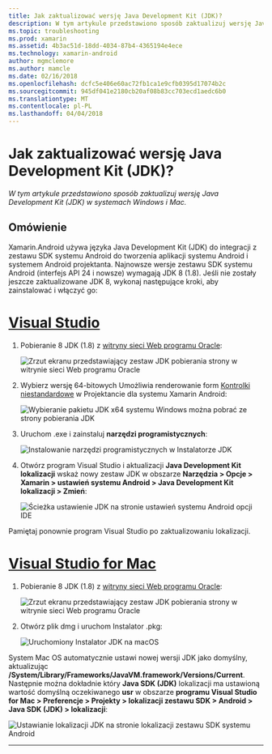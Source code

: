 ```yaml
---
title: Jak zaktualizować wersję Java Development Kit (JDK)?
description: W tym artykule przedstawiono sposób zaktualizuj wersję Java Development Kit (JDK) w systemach Windows i Mac.
ms.topic: troubleshooting
ms.prod: xamarin
ms.assetid: 4b3ac51d-18dd-4034-87b4-4365194e4ece
ms.technology: xamarin-android
author: mgmclemore
ms.author: mamcle
ms.date: 02/16/2018
ms.openlocfilehash: dcfc5e406e60ac72fb1ca1e9cfb0395d17074b2c
ms.sourcegitcommit: 945df041e2180cb20af08b83cc703ecd1aedc6b0
ms.translationtype: MT
ms.contentlocale: pl-PL
ms.lasthandoff: 04/04/2018
---
```

# <a name="how-do-i-update-the-java-development-kit-jdk-version"></a>Jak zaktualizować wersję Java Development Kit (JDK)?

_W tym artykule przedstawiono sposób zaktualizuj wersję Java Development Kit (JDK) w systemach Windows i Mac._

## <a name="overview"></a>Omówienie

Xamarin.Android używa języka Java Development Kit (JDK) do integracji z zestawu SDK systemu Android do tworzenia aplikacji systemu Android i systemem Android projektanta. Najnowsze wersje zestawu SDK systemu Android (interfejs API 24 i nowsze) wymagają JDK 8 (1.8). Jeśli nie zostały jeszcze zaktualizowane JDK 8, wykonaj następujące kroki, aby zainstalować i włączyć go:

# <a name="visual-studiotabvswin"></a>[Visual Studio](#tab/vswin)

1.  Pobieranie 8 JDK (1.8) z [witryny sieci Web programu Oracle](http://www.oracle.com/technetwork/java/javase/downloads/index.html):

    ![Zrzut ekranu przedstawiający zestaw JDK pobierania strony w witrynie sieci Web programu Oracle](update-jdk-images/image1.png)

2.  Wybierz wersję 64-bitowych Umożliwia renderowanie form [Kontrolki niestandardowe](https://developer.xamarin.com/releases/vs/xamarin.vs_4/xamarin.vs_4.2/#androiddesignercustomcontrols) w Projektancie dla systemu Xamarin Android:

    ![Wybieranie pakietu JDK x64 systemu Windows można pobrać ze strony pobierania JDK](update-jdk-images/image2.png)

3.  Uruchom .exe i zainstaluj **narzędzi programistycznych**:

    ![Instalowanie narzędzi programistycznych w Instalatorze JDK](update-jdk-images/image3.png)

4.  Otwórz program Visual Studio i aktualizacji **Java Development Kit lokalizacji** wskaż nowy zestaw JDK w obszarze **Narzędzia > Opcje > Xamarin > ustawień systemu Android > Java Development Kit lokalizacji > Zmień**:

    ![Ścieżka ustawienie JDK na stronie ustawień systemu Android opcji IDE](update-jdk-images/image4.png)

Pamiętaj ponownie program Visual Studio po zaktualizowaniu lokalizacji.

# <a name="visual-studio-for-mactabvsmac"></a>[Visual Studio for Mac](#tab/vsmac)

1.  Pobieranie 8 JDK (1.8) z [witryny sieci Web programu Oracle](http://www.oracle.com/technetwork/java/javase/downloads/index.html):

    ![Zrzut ekranu przedstawiający zestaw JDK pobierania strony w witrynie sieci Web programu Oracle](update-jdk-images/image1.png)

2.  Otwórz plik dmg i uruchom Instalator .pkg:

    ![Uruchomiony Instalator JDK na macOS](update-jdk-images/image5.png)

System Mac OS automatycznie ustawi nowej wersji JDK jako domyślny, aktualizując **/System/Library/Frameworks/JavaVM.framework/Versions/Current**. Następnie można dokładnie który **Java SDK (JDK)** lokalizacji ma ustawioną wartość domyślną oczekiwanego **usr** w obszarze **programu Visual Studio for Mac > Preferencje > Projekty > lokalizacji zestawu SDK > Android > Java SDK (JDK) > lokalizacji**:

![Ustawianie lokalizacji JDK na stronie lokalizacji zestawu SDK systemu Android](update-jdk-images/image6.png)

-----

